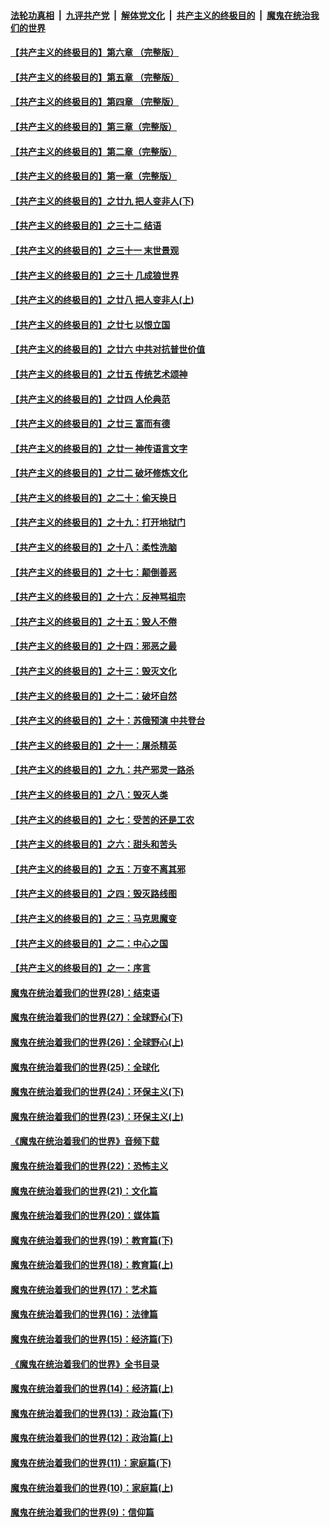 

####  [法轮功真相](../../../../basic/blob/master/README.md?t=05220702) &nbsp;|&nbsp; [九评共产党](../../../../9ping.md/blob/master/README.md?t=05220702) &nbsp;|&nbsp; [解体党文化](../../../../jtdwh.md/blob/master/README.md?t=05220702)  &nbsp;|&nbsp; [共产主义的终极目的](../../../../gczydzjmd.md/blob/master/README.md?t=05220702) &nbsp;|&nbsp; [魔鬼在统治我们的世界](../../../../mgztzwmdsj.md/blob/master/README.md?t=05220702) 

#### [【共产主义的终极目的】第六章 （完整版）](../pages/nsc422/n11428913.md?t=05220702) 

#### [【共产主义的终极目的】第五章 （完整版）](../pages/nsc422/n11428912.md?t=05220702) 

#### [【共产主义的终极目的】第四章 （完整版）](../pages/nsc422/n11428907.md?t=05220702) 

#### [【共产主义的终极目的】第三章（完整版）](../pages/nsc422/n11428848.md?t=05220702) 

#### [【共产主义的终极目的】第二章（完整版）](../pages/nsc422/n11428831.md?t=05220702) 

#### [【共产主义的终极目的】第一章（完整版）](../pages/nsc422/n11417651.md?t=05220702) 

#### [【共产主义的终极目的】之廿九 把人变非人(下)](../pages/nsc422/n11344140.md?t=05220702) 

#### [【共产主义的终极目的】之三十二 结语](../pages/nsc422/n11360535.md?t=05220702) 

#### [【共产主义的终极目的】之三十一 末世景观](../pages/nsc422/n11351129.md?t=05220702) 

#### [【共产主义的终极目的】之三十 几成狼世界](../pages/nsc422/n11348280.md?t=05220702) 

#### [【共产主义的终极目的】之廿八 把人变非人(上)](../pages/nsc422/n11340492.md?t=05220702) 

#### [【共产主义的终极目的】之廿七 以恨立国](../pages/nsc422/n11336944.md?t=05220702) 

#### [【共产主义的终极目的】之廿六 中共对抗普世价值](../pages/nsc422/n11324785.md?t=05220702) 

#### [【共产主义的终极目的】之廿五 传统艺术颂神](../pages/nsc422/n11296396.md?t=05220702) 

#### [【共产主义的终极目的】之廿四 人伦典范](../pages/nsc422/n11296397.md?t=05220702) 

#### [【共产主义的终极目的】之廿三 富而有德](../pages/nsc422/n11283598.md?t=05220702) 

#### [【共产主义的终极目的】之廿一 神传语言文字](../pages/nsc422/n11263265.md?t=05220702) 

#### [【共产主义的终极目的】之廿二 破坏修炼文化](../pages/nsc422/n11245728.md?t=05220702) 

#### [【共产主义的终极目的】之二十：偷天换日](../pages/nsc422/n11238846.md?t=05220702) 

#### [【共产主义的终极目的】之十九：打开地狱门](../pages/nsc422/n11206376.md?t=05220702) 

#### [【共产主义的终极目的】之十八：柔性洗脑](../pages/nsc422/n11199994.md?t=05220702) 

#### [【共产主义的终极目的】之十七：颠倒善恶](../pages/nsc422/n11179782.md?t=05220702) 

#### [【共产主义的终极目的】之十六：反神骂祖宗](../pages/nsc422/n11166798.md?t=05220702) 

#### [【共产主义的终极目的】之十五：毁人不倦](../pages/nsc422/n11166792.md?t=05220702) 

#### [【共产主义的终极目的】之十四：邪恶之最](../pages/nsc422/n11150249.md?t=05220702) 

#### [【共产主义的终极目的】之十三：毁灭文化](../pages/nsc422/n11135227.md?t=05220702) 

#### [【共产主义的终极目的】之十二：破坏自然](../pages/nsc422/n11135214.md?t=05220702) 

#### [【共产主义的终极目的】之十：苏俄预演 中共登台](../pages/nsc422/n11118424.md?t=05220702) 

#### [【共产主义的终极目的】之十一：屠杀精英](../pages/nsc422/n11118442.md?t=05220702) 

#### [【共产主义的终极目的】之九：共产邪灵一路杀](../pages/nsc422/n11114139.md?t=05220702) 

#### [【共产主义的终极目的】之八：毁灭人类](../pages/nsc422/n11108503.md?t=05220702) 

#### [【共产主义的终极目的】之七：受苦的还是工农](../pages/nsc422/n11101809.md?t=05220702) 

#### [【共产主义的终极目的】之六：甜头和苦头](../pages/nsc422/n11096971.md?t=05220702) 

#### [【共产主义的终极目的】之五：万变不离其邪](../pages/nsc422/n11091285.md?t=05220702) 

#### [【共产主义的终极目的】之四：毁灭路线图](../pages/nsc422/n11086284.md?t=05220702) 

#### [【共产主义的终极目的】之三：马克思魔变](../pages/nsc422/n11061941.md?t=05220702) 

#### [【共产主义的终极目的】之二：中心之国](../pages/nsc422/n11047728.md?t=05220702) 

#### [【共产主义的终极目的】之一：序言](../pages/nsc422/n11086077.md?t=05220702) 

#### [魔鬼在统治着我们的世界(28)：结束语](../pages/nsc422/n10936246.md?t=05220702) 

#### [魔鬼在统治着我们的世界(27)：全球野心(下)](../pages/nsc422/n10928319.md?t=05220702) 

#### [魔鬼在统治着我们的世界(26)：全球野心(上)](../pages/nsc422/n10900318.md?t=05220702) 

#### [魔鬼在统治着我们的世界(25)：全球化](../pages/nsc422/n10788205.md?t=05220702) 

#### [魔鬼在统治着我们的世界(24)：环保主义(下)](../pages/nsc422/n10695307.md?t=05220702) 

#### [魔鬼在统治着我们的世界(23)：环保主义(上)](../pages/nsc422/n10688613.md?t=05220702) 

#### [《魔鬼在统治着我们的世界》音频下载](../pages/nsc422/n10635553.md?t=05220702) 

#### [魔鬼在统治着我们的世界(22)：恐怖主义](../pages/nsc422/n10614727.md?t=05220702) 

#### [魔鬼在统治着我们的世界(21)：文化篇](../pages/nsc422/n10597706.md?t=05220702) 

#### [魔鬼在统治着我们的世界(20)：媒体篇](../pages/nsc422/n10586579.md?t=05220702) 

#### [魔鬼在统治着我们的世界(19)：教育篇(下)](../pages/nsc422/n10564808.md?t=05220702) 

#### [魔鬼在统治着我们的世界(18)：教育篇(上)](../pages/nsc422/n10526970.md?t=05220702) 

#### [魔鬼在统治着我们的世界(17)：艺术篇](../pages/nsc422/n10499093.md?t=05220702) 

#### [魔鬼在统治着我们的世界(16)：法律篇](../pages/nsc422/n10485969.md?t=05220702) 

#### [魔鬼在统治着我们的世界(15)：经济篇(下)](../pages/nsc422/n10469975.md?t=05220702) 

#### [《魔鬼在统治着我们的世界》全书目录](../pages/nsc422/n10464261.md?t=05220702) 

#### [魔鬼在统治着我们的世界(14)：经济篇(上)](../pages/nsc422/n10457370.md?t=05220702) 

#### [魔鬼在统治着我们的世界(13)：政治篇(下)](../pages/nsc422/n10448270.md?t=05220702) 

#### [魔鬼在统治着我们的世界(12)：政治篇(上)](../pages/nsc422/n10444576.md?t=05220702) 

#### [魔鬼在统治着我们的世界(11)：家庭篇(下)](../pages/nsc422/n10440961.md?t=05220702) 

#### [魔鬼在统治着我们的世界(10)：家庭篇(上)](../pages/nsc422/n10435448.md?t=05220702) 

#### [魔鬼在统治着我们的世界(9)：信仰篇](../pages/nsc422/n10432159.md?t=05220702) 

